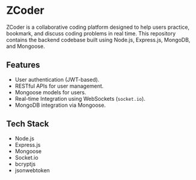# ZCoder

ZCoder is a collaborative coding platform designed to help users practice, bookmark, and discuss coding problems in real time. This repository contains the backend codebase built using Node.js, Express.js, MongoDB, and Mongoose.

## Features

- User authentication (JWT-based).
- RESTful APIs for user management.
- Mongoose models for users.
- Real-time Integration using WebSockets (`socket.io`).
- MongoDB integration via Mongoose.


## Tech Stack

- Node.js
- Express.js
- Mongoose
- Socket.io
- bcryptjs
- jsonwebtoken
